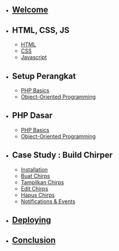 -   ## [Welcome](/welcome)

-   ## HTML, CSS, JS

    -   [HTML](/basic/php)
    -   [CSS](/basic/oop)
    -   [Javascript](/basic/oop)

-   ## Setup Perangkat

    -   [PHP Basics](/basic/php)
    -   [Object-Oriented Programming](/basic/oop)

-   ## PHP Dasar

    -   [PHP Basics](/basic/php)
    -   [Object-Oriented Programming](/basic/oop)

-   ## Case Study : Build Chirper

    -   [Installation](/chirper/installation)
    -   [Buat Chirps](/chirper/creating-chirps)
    -   [Tampilkan Chirps](/chirper/showing-chirps)
    -   [Edit Chirps](/chirper/editing-chirps)
    -   [Hapus Chirps](/chirper/deleting-chirps)
    -   [Notifications & Events](/chirper/notifications-and-events)

-   ## [Deploying](/deploying)
-   ## [Conclusion](/conclusion)
